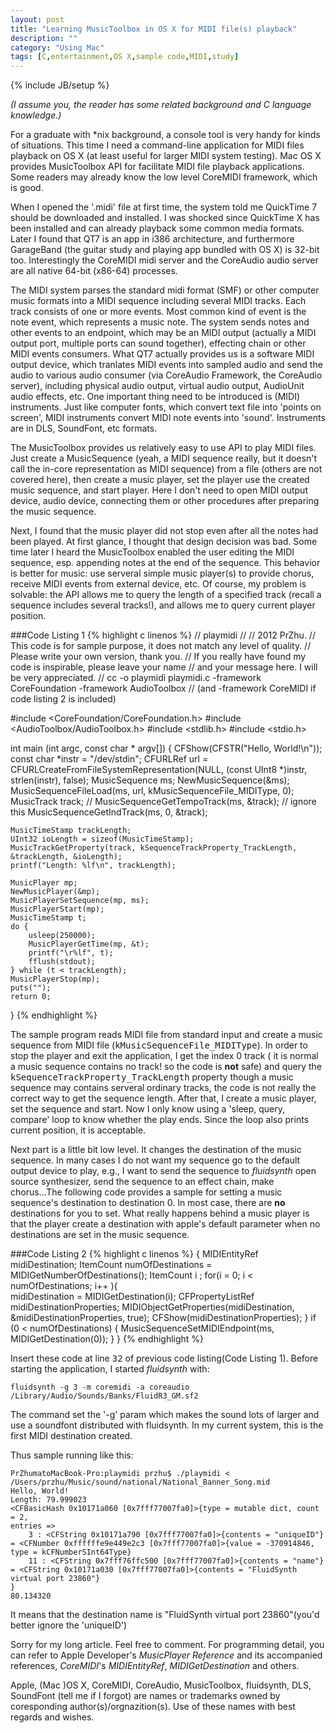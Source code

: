 ```yaml
---
layout: post
title: "Learning MusicToolbox in OS X for MIDI file(s) playback"
description: ""
category: "Using Mac"
tags: [C,entertainment,OS X,sample code,MIDI,study]
---
```

{% include JB/setup %}

*(I assume you, the reader has some related background and C language knowledge.)*

For a graduate with \*nix background, a console tool is very handy for kinds of situations. This time I need a command-line 
application for MIDI files playback on OS X (at least useful for larger MIDI system testing). Mac OS X provides MusicToolbox API
for facilitate MIDI file playback applications. Some readers may already know the low level CoreMIDI framework, which is good.

When I opened the '.midi' file at first time, the system told me QuickTime 7 should be downloaded and installed. I was shocked 
since QuickTime X has been installed and can already playback some common media formats. Later I found that QT7 is an app in i386
architecture, and furthermore GarageBand (the guitar study and playing app bundled with OS X) is 32-bit too. Interestingly the 
CoreMIDI midi server and the CoreAudio audio server are all native 64-bit (x86-64) processes. 

The MIDI system parses the standard midi format (SMF) or other computer music formats into a MIDI sequence including several 
MIDI tracks. Each track consists of one or more events. Most common kind of event is the note event, which represents a music note.
The system sends notes and other events to an endpoint, which may be an MIDI output (actually a MIDI output port, multiple ports 
can sound together), effecting chain or other MIDI events consumers. What QT7 actually provides us is a software MIDI output 
device, which tranlates MIDI events into sampled audio and send the audio to various audio consumer (via CoreAudio Framework, 
the CoreAudio server), including physical audio output, virtual audio output, AudioUnit audio effects, etc. One important 
thing need to be introduced is (MIDI) instruments. Just like computer fonts, which convert text file into 'points on screen', 
MIDI instruments convert MIDI note events into 'sound'. Instruments are in DLS, SoundFont, etc formats.

The MusicToolbox provides us relatively easy to use API to play MIDI files. Just create a MusicSequence (yeah, a MIDI sequence 
really, but it doesn't call the in-core representation as MIDI sequence) from a file (others are 
not covered here), then create a music player, set the player use the created music sequence, and start player. Here I don't need 
to open MIDI output device, audio device, connecting them or other procedures after preparing the music sequence.

Next, I found that the music player did not stop even after all the notes had been played. At first glance, I thought that design
decision was bad. Some time later I heard the MusicToolbox enabled the user editing the MIDI sequence, esp. appending notes at the 
end of the sequence. This behavior is better for music: use serveral simple music player(s) to provide chorus, receive MIDI events
from external device, etc. Of course, my problem is solvable: the API allows me to query the length of a specified track (recall
a sequence includes several tracks!), and allows me to query current player position. 

###Code Listing 1
{% highlight c linenos %}
//  playmidi
//
//  2012 PrZhu.
//  This code is for sample purpose, it does not match any level of quality.
//  Please write your own version, thank you.
//  If you really have found my code is inspirable, please leave your name 
//  and your message here. I will be very appreciated.
//  cc -o playmidi playmidi.c -framework CoreFoundation -framework AudioToolbox 
//  (and -framework CoreMIDI if code listing 2 is included) 

#include <CoreFoundation/CoreFoundation.h>
#include <AudioToolbox/AudioToolbox.h>
#include <stdlib.h>
#include <stdio.h>

int main (int argc, const char * argv[])
{
    CFShow(CFSTR("Hello, World!\n"));
    const char *instr = "/dev/stdin";
    CFURLRef url = CFURLCreateFromFileSystemRepresentation(NULL, (const UInt8 *)instr, strlen(instr), false);
    MusicSequence ms;
    NewMusicSequence(&ms);
    MusicSequenceFileLoad(ms, url, kMusicSequenceFile_MIDIType, 0);
    MusicTrack track;
 //   MusicSequenceGetTempoTrack(ms, &track); // ignore this
    MusicSequenceGetIndTrack(ms, 0, &track);

    MusicTimeStamp trackLength;
    UInt32 ioLength = sizeof(MusicTimeStamp); 
    MusicTrackGetProperty(track, kSequenceTrackProperty_TrackLength, &trackLength, &ioLength);
    printf("Length: %lf\n", trackLength);
            
    MusicPlayer mp;
    NewMusicPlayer(&mp);
    MusicPlayerSetSequence(mp, ms);
    MusicPlayerStart(mp);
    MusicTimeStamp t;
    do {
        usleep(250000);
        MusicPlayerGetTime(mp, &t);
        printf("\r%lf", t);
        fflush(stdout);
    } while (t < trackLength);
    MusicPlayerStop(mp);
    puts("");
    return 0;
}
{% endhighlight %}

The sample program reads MIDI file from standard input and create a music sequence from MIDI file
(<tt>kMusicSequenceFile_MIDIType</tt>). In order to stop the player and exit the application, I get the index 0 track (
it is normal a music sequence contains no track! so the code is **not** safe) and query the 
<tt>kSequenceTrackProperty_TrackLength</tt> property though a music sequence may contains serveral ordinary
tracks, the code is not really the correct way to get the sequence length. After that, I create a music player, set the 
sequence and start.
Now I only know using a 'sleep, query, compare' loop to know whether the play ends. Since the loop also prints current 
position, it is acceptable.

Next part is a little bit low level. It changes the destination of the music sequence. In many cases I do not want 
my sequence go to the default output device to play, e.g., I want to send the sequence to *fluidsynth* open source
synthesizer, send the sequence to an effect chain, make chorus...The following code provides a sample for setting
a music sequence's destination to destination 0. In most case, there are **no** destinations for you to set. What
really happens behind a music player is that the player create a destination with apple's default parameter when 
no destinations are set in the music sequence.

###Code Listing 2
{% highlight c linenos %}
    {
        MIDIEntityRef midiDestination;
        ItemCount numOfDestinations = MIDIGetNumberOfDestinations();
        ItemCount i ;
        for(i = 0; i < numOfDestinations; i++ ){            
            midiDestination = MIDIGetDestination(i);
            CFPropertyListRef midiDestinationProperties;
            MIDIObjectGetProperties(midiDestination, &midiDestinationProperties, true);
            CFShow(midiDestinationProperties);
        }
        if (0 < numOfDestinations) {
            MusicSequenceSetMIDIEndpoint(ms, MIDIGetDestination(0));
        }
    }
{% endhighlight %}

Insert these code at line <tt>32</tt> of previous code listing(Code Listing 1). Before starting the application, 
I started *fluidsynth* with:

	fluidsynth -g 3 -m coremidi -a coreaudio /Library/Audio/Sounds/Banks/FluidR3_GM.sf2

The command set the '-g' param which makes the sound lots of larger and use a soundfont distributed with fluidsynth.
In my current system, this is the first MIDI destination created.

Thus sample running like this:

	PrZhumatoMacBook-Pro:playmidi przhu$ ./playmidi < /Users/przhu/Music/sound/national/National_Banner_Song.mid 
	Hello, World!
	Length: 79.999023
	<CFBasicHash 0x10171a060 [0x7fff77007fa0]>{type = mutable dict, count = 2,
	entries =>
		3 : <CFString 0x10171a790 [0x7fff77007fa0]>{contents = "uniqueID"} = <CFNumber 0xffffffe9e449e2c3 [0x7fff77007fa0]>{value = -370914846, type = kCFNumberSInt64Type}
		11 : <CFString 0x7fff76ffc500 [0x7fff77007fa0]>{contents = "name"} = <CFString 0x10171a030 [0x7fff77007fa0]>{contents = "FluidSynth virtual port 23860"}
	}
	80.134320

It means that the destination name is "FluidSynth virtual port 23860"(you'd better ignore the 'uniqueID')

Sorry for my long article. Feel free to comment. 
For programming detail, you can refer to Apple Developer's *MusicPlayer Reference* and its accompanied references, 
*CoreMIDI*'s *MIDIEntityRef*, *MIDIGetDestination* and others.

Apple, (Mac )OS X, CoreMIDI, CoreAudio, MusicToolbox, fluidsynth, DLS, SoundFont (tell me if I forgot) are names or trademarks 
owned by coresponding author(s)/orgnazition(s). Use of these names with best regards and wishes.

